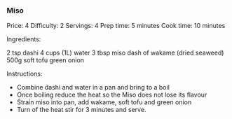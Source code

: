 ### Miso ###
Price: 4
Difficulty: 2
Servings: 4
Prep time: 5 minutes
Cook time: 10 minutes

Ingredients:

2 tsp dashi
4 cups (1L) water
3 tbsp miso
dash of wakame (dried seaweed)
500g soft tofu
green onion

Instructions:

- Combine dashi and water in a pan and bring to a boil
- Once boiling reduce the heat so the Miso does not lose its flavour
- Strain miso into pan, add wakame, soft tofu and green onion
- Turn of the heat stir for 3 minutes and serve.